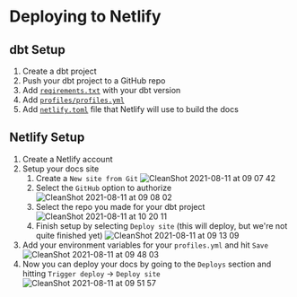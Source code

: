 # Deploying to Netlify

## dbt Setup
1. Create a dbt project
1. Push your dbt project to a GitHub repo
1. Add [`reqirements.txt`](https://github.com/tnagengast/netlify-dbt-docs-starter/pull/1/files#diff-4d7c51b1efe9043e44439a949dfd92e5827321b34082903477fd04876edb7552) with your dbt version
1. Add [`profiles/profiles.yml`](https://github.com/tnagengast/netlify-dbt-docs-starter/pull/1/files#diff-0b6234791dc6ccbcc7864adcd31fe50d322290fd76217b6673fb4b8f7ccf8337)
1. Add [`netlify.toml`](https://github.com/tnagengast/netlify-dbt-docs-starter/pull/1/files#diff-ab8f79b68b7adff7a07db953bf453f3c5aa6ade98d2b1b67d8432b36392489ed) file that Netlify will use to build the docs

## Netlify Setup
1. Create a Netlify account
1. Setup your docs site
    1. Create a `New site from Git`
    ![CleanShot 2021-08-11 at 09 07 42](https://user-images.githubusercontent.com/260337/129073463-da874729-584d-4732-98fa-7c83658a69e6.png)
    1. Select the `GitHub` option to authorize
    ![CleanShot 2021-08-11 at 09 08 02](https://user-images.githubusercontent.com/260337/129074263-34d5fc04-aa34-410d-a7ed-646dca5e8391.png)
    1. Select the repo you made for your dbt project
    ![CleanShot 2021-08-11 at 10 20 11](https://user-images.githubusercontent.com/260337/129074668-fa6d6b21-a908-4446-a471-e30316969616.png)
    1. Finish setup by selecting `Deploy site` (this will deploy, but we're not quite finished yet)
    ![CleanShot 2021-08-11 at 09 13 09](https://user-images.githubusercontent.com/260337/129074721-895dbf76-3f30-47f1-a24e-c7f610cb126c.png)
1. Add your environment variables for your `profiles.yml` and hit `Save`
![CleanShot 2021-08-11 at 09 48 03](https://user-images.githubusercontent.com/260337/129074981-e05b79ef-9f7c-4007-831d-49d567f4c8e5.png)
1. Now you can deploy your docs by going to the `Deploys` section and hitting `Trigger deploy` -> `Deploy site`
![CleanShot 2021-08-11 at 09 51 57](https://user-images.githubusercontent.com/260337/129074231-b62296f4-2ed8-4e28-bf8e-eb31485ffe25.png)

